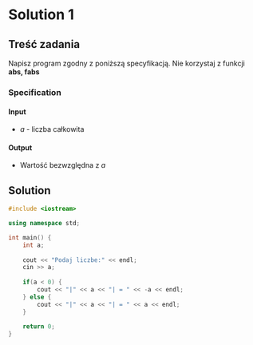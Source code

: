# Solution 1

## Treść zadania

Napisz program zgodny z poniższą specyfikacją. Nie korzystaj z funkcji **abs, fabs**

### Specification

#### Input

* $a$ - liczba całkowita

#### Output

* Wartość bezwzględna z $a$

## Solution

```cpp
#include <iostream>

using namespace std;

int main() {
    int a;
    
    cout << "Podaj liczbe:" << endl;
    cin >> a;
    
    if(a < 0) {
        cout << "|" << a << "| = " << -a << endl;
    } else {
        cout << "|" << a << "| = " << a << endl;
    }
    
    return 0;
}
```
